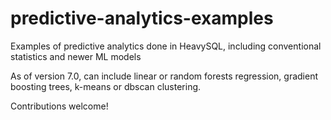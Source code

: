# predictive-analytics-examples
Examples of predictive analytics done in HeavySQL, including conventional statistics and newer ML models

As of version 7.0, can include linear or random forests regression, gradient boosting trees, k-means or dbscan clustering.

Contributions welcome!
